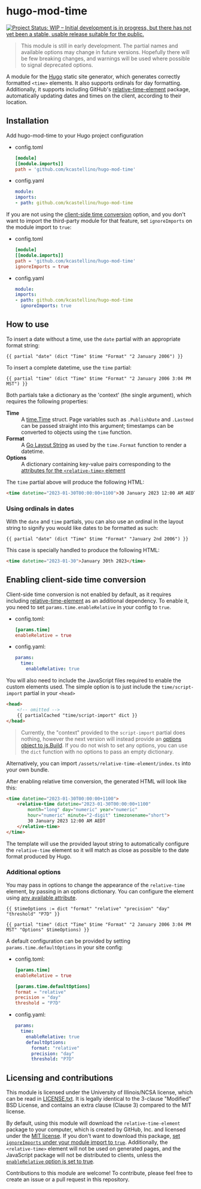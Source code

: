 #	hugo-mod-time

[![Project Status: WIP – Initial development is in progress, but there has not yet been a stable,
usable release suitable for the public.][wip-svg]][wip]

[wip-svg]: https://www.repostatus.org/badges/latest/wip.svg
[wip]: https://www.repostatus.org/#wip

> This module is still in early development. The partial names and available options may change in
future versions. Hopefully there will be few breaking changes, and warnings will be used where
possible to signal deprecated options.

A module for the [Hugo] static site generator, which generates correctly formatted `<time>` elements.
It also supports ordinals for day formatting. Additionally, it supports including GitHub's
[relative-time-element] package, automatically updating dates and times on the client, according to
their location.

[Hugo]: https://gohugo.io/
[relative-time-element]: https://github.com/github/relative-time-element

##	Installation

Add hugo-mod-time to your Hugo project configuration

-	config.toml

	```toml
	[module]
	[[module.imports]]
	path = 'github.com/kcastellino/hugo-mod-time'
	```

-	config.yaml

	```yaml
	module:
	imports:
	- path: github.com/kcastellino/hugo-mod-time
	```

If you are not using the [client-side time conversion] option, and you don't want to import the
third-party module for that feature, set `ignoreImports` on the module import to `true`:

-	config.toml

	```toml
	[module]
	[[module.imports]]
	path = 'github.com/kcastellino/hugo-mod-time'
	ignoreImports = true
	```

-	config.yaml

	```yaml
	module:
	imports:
	- path: github.com/kcastellino/hugo-mod-time
	  ignoreImports: true
	```

[client-side time conversion]: #enabling-client-side-time-conversion

##	How to use

To insert a date without a time, use the `date` partial with an appropriate format string:

```gotmpl
{{ partial "date" (dict "Time" $time "Format" "2 January 2006") }}
```

To insert a complete datetime, use the `time` partial:

```gotmpl
{{ partial "time" (dict "Time" $time "Format" "2 January 2006 3:04 PM MST") }}
```

Both partials take a dictionary as the 'context' (the single argument), which requires the
following properties:

<dl>
<dt><strong>Time</strong></dt>
<dd>
A <a href="https://godoc.org/time#Time">time.Time</a> struct. Page variables such as
<code>.PublishDate</code> and <code>.Lastmod</code> can be passed straight into this argument;
timestamps can be converted to objects using the <code>time</code> function.
</dd>

<dt><strong>Format</strong></dt>
<dd>
A <a href="https://gohugo.io/functions/format/#gos-layout-string">Go Layout String</a> as used by
the <code>time.Format</code> function to render a datetime.
</dd>

<dt><strong>Options</strong></dt>
<dd>
A dictionary containing key-value pairs corresponding to the
<a href="https://github.com/github/relative-time-element#attributes">attributes for the
<code>&lt;relative-time&gt;</code> element</a>
</dd>
</dl>

The `time` partial above will produce the following HTML:

```html
<time datetime="2023-01-30T00:00:00+1100">30 January 2023 12:00 AM AEDT</time>
```

###	Using ordinals in dates

With the `date` and `time` partials, you can also use an ordinal in the layout string to signify
you would like dates to be formatted as such:

```gotmpl
{{ partial "date" (dict "Time" $time "Format" "January 2nd 2006") }}
```

This case is specially handled to produce the following HTML:

```html
<time datetime="2023-01-30">January 30th 2023</time>
```

##	Enabling client-side time conversion

Client-side time conversion is not enabled by default, as it requires including
[relative-time-element] as an additional dependency. To enable it, you need to set
`params.time.enableRelative` in your config to `true`.

-	config.toml:

	```toml
	[params.time]
	enableRelative = true
	```

-	config.yaml:

	```yaml
	params:
	  time:
	    enableRelative: true
	```

You will also need to include the JavaScript files required to enable the custom elements used.
The simple option is to just include the `time/script-import` partial in your `<head>`

```html
<head>
	<!-- omitted -->
	{{ partialCached "time/script-import" dict }}
</head>
```

> Currently, the "context" provided to the `script-import` partial does nothing, however the next
version will instead provide an [options object to js.Build][js-build-options]. If you do not wish
to set any options, you can use the `dict` function with no options to pass an empty dictionary.

Alternatively, you can import `/assets/relative-time-element/index.ts` into your own bundle.

After enabling relative time conversion, the generated HTML will look like this:

```html
<time datetime="2023-01-30T00:00:00+1100">
	<relative-time datetime="2023-01-30T00:00:00+1100"
		month="long" day="numeric" year="numeric"
		hour="numeric" minute="2-digit" timezonename="short">
		30 January 2023 12:00 AM AEDT
	</relative-time>
</time>
```

The template will use the provided layout string to automatically configure the `relative-time`
element so it will match as close as possible to the date format produced by Hugo.

[js-build-options]: https://gohugo.io/hugo-pipes/js/#options

###	Additional options

You may pass in options to change the appearance of the `relative-time` element, by passing in an
options dictionary. You can configure the element using [any available attribute][relative-time-attrs].

```gotmpl
{{ $timeOptions := dict "format" "relative" "precision" "day" "threshold" "P7D" }}

{{ partial "time" (dict "Time" $time "Format" "2 January 2006 3:04 PM MST" "Options" $timeOptions) }}
```

A default configuration can be provided by setting `params.time.defaultOptions` in your site config:

-	config.toml:

	```toml
	[params.time]
	enableRelative = true

	[params.time.defaultOptions]
	format = "relative"
	precision = "day"
	threshold = "P7D"
	```

-	config.yaml:

	```yaml
	params:
	  time:
	    enableRelative: true
	    defaultOptions:
	      format: "relative"
	      precision: "day"
	      threshold: "P7D"
	```

[relative-time-attrs]: https://github.com/github/relative-time-element#attributes

##	Licensing and contributions

This module is licensed under the University of Illinois/NCSA license, which can be read in
[LICENSE.txt]. It is legally identical to the 3-clause "Modified" BSD License, and contains an extra
clause (Clause 3) compared to the MIT license.

By default, using this module will download the `relative-time-element` package to your computer,
which is created by GitHub, Inc. and licensed under the [MIT license][rte-license]. If you don't
want to download this package, [set `ignoreImports` under your module import to `true`](#installation).
Additionally, the `<relative-time>` element will not be used on generated pages, and the JavaScript
package will not be distributed to clients, unless the
[`enableRelative` option is set to true][client-side time conversion].

[LICENSE.txt]: ./LICENSE.txt
[rte-license]: https://github.com/github/relative-time-element/blob/main/LICENSE

Contributions to this module are welcome! To contribute, please feel free to create an issue or a
pull request in this repository.
